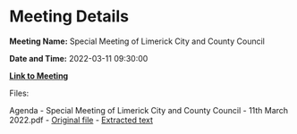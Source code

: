 # Meeting Details

**Meeting Name:** Special Meeting of Limerick City and County Council

**Date and Time:** 2022-03-11 09:30:00

**[Link to Meeting](https://www.limerick.ie/council/whats-on/special-meeting-limerick-city-and-county-council-49)**

Files: 

Agenda - Special Meeting of Limerick City and County Council - 11th March 2022.pdf - [Original file](https://www.limerick.ie/sites/default/files/media/documents/2022-02/agenda-special-meeting-11.03.2022.pdf) - [Extracted text](./Agenda%20-%C2%A0Special%20Meeting%20of%20Limerick%20City%20and%20County%20Council%20-%2011th%20March%202022.md)

